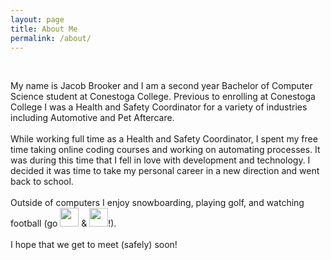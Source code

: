 ```yaml
---
layout: page
title: About Me
permalink: /about/
---
```

<div>
  <p style="float:left">
    <br>
    My name is Jacob Brooker and I am a second year Bachelor of    Computer Science student at Conestoga College. Previous to enrolling at Conestoga College I was a   Health and Safety Coordinator for a variety of industries including Automotive and Pet Aftercare. 
    <br><br>
    While working full time as a Health and Safety Coordinator, I spent my free time taking online  coding   courses and working on automating processes. It was during this time that I fell in love  with   development and technology. I decided it was time to take my personal career in a new   direction and   went back to school. 
    <br><br>
    Outside of computers I enjoy snowboarding, playing golf, and watching football (go <img src="{{site.url}}{{ site.baseurl }}/assets/img/bills.png" height="30px"> & <img src="{{site.url}}{{ site.baseurl }}/assets/img/browns.png" height="30px">!). 
    <br><br>
    I hope that we get to meet (safely) soon!
  </p>
</div>





